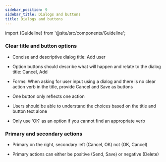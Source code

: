 ```yaml
---
sidebar_position: 9
sidebar_title: Dialogs and buttons
title: Dialogs and buttons
---
```


import {Guideline} from '@site/src/components/Guideline';

### Clear title and button options

- Concise and descriptive dialog title: Add user

- Option buttons should describe what will happen and relate to the dialog title: Cancel, Add

- Forms: When asking for user input using a dialog and there is no clear action verb in the title, provide Cancel and Save as buttons

- One button only reflects one action

- Users should be able to understand the choices based on the title and button text alone

- Only use ‘OK’ as an option if you cannot find an appropriate verb

<div class="ux-writing-guidelines">
<span>
<Guideline do label='Title: Add user  / Buttons: Cancel, Add'></Guideline>
<Guideline do={false} label='Title: Add user  / Buttons: Cancel, OK'></Guideline>
</span>

<span>
<Guideline do label='Title: Delete file  / Buttons: Cancel, Delete'></Guideline>
<Guideline do={false} label='Title: Are you sure  / Buttons: Cancel, Delete'></Guideline>
</span>

<span>
<Guideline do label='Title: Edit details  / Buttons: Cancel, Save'></Guideline>
<Guideline do={false} label='Title: Edit details  / Buttons: Cancel, Edit'></Guideline>
</span>
</div>

### Primary and secondary actions

- Primary on the right, secondary left (Cancel, OK) not (OK, Cancel)

- Primary actions can either be positive (Send, Save) or negative (Delete)

<div class="ux-writing-guidelines">
<span>
<Guideline do label='Cancel, Save'></Guideline>
<Guideline do={false} label='Save, Cancel'></Guideline>
</span>
</div>
